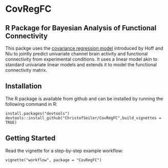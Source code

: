 # CovRegFC

## R Package for Bayesian Analysis of Functional Connectivity

This packge uses the [covariance regression model](https://arxiv.org/abs/1102.5721) introduced by Hoff and Niu to jointly predict univariate channel brain activity and functional connectivity from experimental conditions. It uses a linear model akin to standard univariate linear models and extends it to model the functional connectivity matrix.

## Installation

The R package is available from github and can be installed by running the following command in R:

```
install.packages("devtools")
devtools::install_github("ChristofSeiler/CovRegFC",build_vignettes = TRUE)
```

## Getting Started

Read the vignette for a step-by-step example workflow:

```
vignette("workflow", package = "CovRegFC")
```
